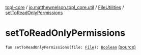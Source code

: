 [topl-core](../../index.md) / [io.matthewnelson.topl_core.util](../index.md) / [FileUtilities](index.md) / [setToReadOnlyPermissions](./set-to-read-only-permissions.md)

# setToReadOnlyPermissions

`fun setToReadOnlyPermissions(file: `[`File`](https://docs.oracle.com/javase/6/docs/api/java/io/File.html)`): `[`Boolean`](https://kotlinlang.org/api/latest/jvm/stdlib/kotlin/-boolean/index.html) [(source)](https://github.com/05nelsonm/TorOnionProxyLibrary-Android/blob/master/topl-core/src/main/java/io/matthewnelson/topl_core/util/FileUtilities.kt#L147)